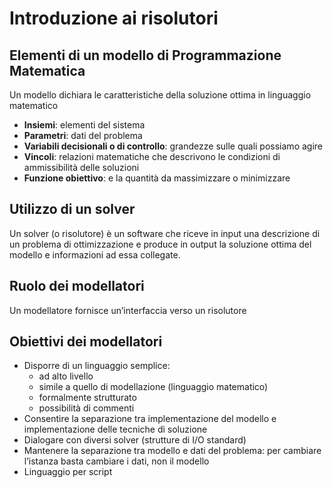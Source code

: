 # Introduzione ai risolutori

## Elementi di un modello di Programmazione Matematica

Un modello dichiara le caratteristiche della soluzione ottima in linguaggio matematico

- **Insiemi**: elementi del sistema
- **Parametri**: dati del problema
- **Variabili decisionali o di controllo**: grandezze sulle quali possiamo agire
- **Vincoli**: relazioni matematiche che descrivono le condizioni di ammissibilità delle soluzioni
- **Funzione obiettivo**: e la quantità da massimizzare o minimizzare

## Utilizzo di un solver

Un solver (o risolutore) è un software che riceve in input una descrizione di un problema di ottimizzazione e produce in output la soluzione ottima del modello e informazioni ad essa collegate.

## Ruolo dei modellatori

Un modellatore fornisce un’interfaccia verso un risolutore

## Obiettivi dei modellatori

-   Disporre di un linguaggio semplice:
    -   ad alto livello
    -   simile a quello di modellazione (linguaggio matematico)
    -   formalmente strutturato
    -   possibilità di commenti
-   Consentire la separazione tra implementazione del modello e implementazione delle tecniche di soluzione
-   Dialogare con diversi solver (strutture di I/O standard)
-   Mantenere la separazione tra modello e dati del problema: per cambiare l’istanza basta cambiare i dati, non il modello
-   Linguaggio per script
